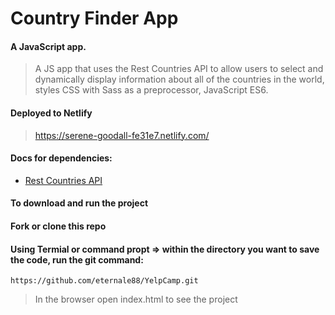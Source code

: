 # Country Finder App
#### A JavaScript app.

> A JS app that uses the Rest Countries API to allow users to select and dynamically display information about all of the countries in the world, styles CSS with Sass as a preprocessor, JavaScript ES6.

#### Deployed to Netlify
> https://serene-goodall-fe31e7.netlify.com/

#### Docs for dependencies:
* [Rest Countries API](https://restcountries.eu/#rest-countries "Rest Countries API")


#### To download and run the project
#### Fork or clone this repo
#### Using Termial or command propt => within the directory you want to save the code, run the git command:
`https://github.com/eternale88/YelpCamp.git`

> In the browser open index.html to see the project
